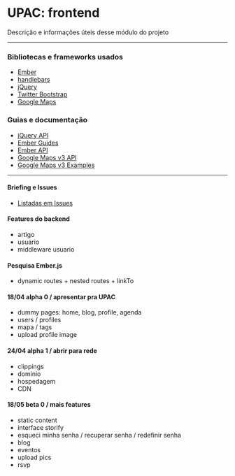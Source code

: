 # UPAC: frontend

Descrição e informações úteis desse módulo do projeto

---

### Bibliotecas e frameworks usados

* [Ember](http://emberjs.com)
* [handlebars](http://handlebarsjs.com/)
* [jQuery](http://jquery.com/)
* [Twitter Bootstrap](http://twitter.github.com/bootstrap/)
* [Google Maps](https://developers.google.com/maps/)

### Guias e documentação

* [jQuery API](http://api.jquery.com/)
* [Ember Guides](http://emberjs.com/guides/)
* [Ember API](http://emberjs.com/api/)
* [Google Maps v3 API](https://developers.google.com/maps/documentation/javascript/reference?hl=pt-br)
* [Google Maps v3 Examples](https://developers.google.com/maps/documentation/javascript/examples/?hl=pt-br)

---

#### Briefing e Issues

* [Listadas em Issues](https://github.com/ultraleve/upac/issues)


#### Features do backend

* artigo
* usuario
* middleware usuario

#### Pesquisa Ember.js

* dynamic routes + nested routes + linkTo


#### 18/04 alpha 0 / apresentar pra UPAC

* dummy pages: home, blog, profile, agenda
* users / profiles
* mapa / tags
* upload profile image

#### 24/04 alpha 1 / abrir para rede

* clippings
* dominio
* hospedagem
* CDN

#### 18/05 beta 0 / mais features

* static content
* interface storify
* esqueci minha senha / recuperar senha / redefinir senha
* blog
* eventos
* upload pics
* rsvp
